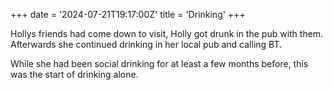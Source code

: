 +++
date = '2024-07-21T19:17:00Z'
title = 'Drinking'
+++

Hollys friends had come down to visit, Holly got drunk in the pub with them.
Afterwards she continued drinking in her local pub and calling BT.

While she had been social drinking for at least a few months before, this was the start of drinking alone.

